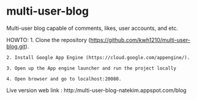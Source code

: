 # multi-user-blog
Multi-user blog capable of comments, likes, user accounts, and etc.

HOWTO:
    1. Clone the repository (https://github.com/kwh1210/multi-user-blog.git).

    2. Install Google App Engine (https://cloud.google.com/appengine/).

    3. Open up the App engine launcher and run the project locally

    4. Open browser and go to localhost:20080.


Live version web link : http:/multi-user-blog-natekim.appspot.com/blog
